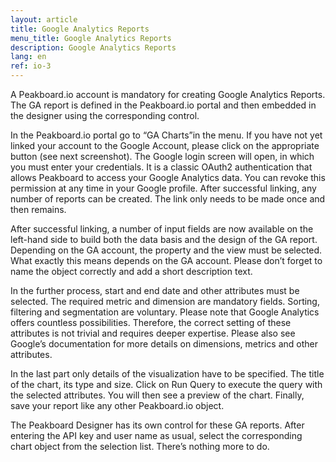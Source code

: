 ```yaml
---
layout: article
title: Google Analytics Reports
menu_title: Google Analytics Reports
description: Google Analytics Reports
lang: en
ref: io-3
---
```


A Peakboard.io account is mandatory for creating Google Analytics Reports. The GA report is defined in the Peakboard.io portal and then embedded in the designer using the corresponding control.

In the Peakboard.io portal go to “GA Charts”in the menu. If you have not yet linked your account to the Google Account, please click on the appropriate button (see next screenshot). The Google login screen will open, in which you must enter your credentials. It is a classic OAuth2 authentication that allows Peakboard to access your Google Analytics data. You can revoke this permission at any time in your Google profile. After successful linking, any number of reports can be created. The link only needs to be made once and then remains.

After successful linking, a number of input fields are now available on the left-hand side to build both the data basis and the design of the GA report. Depending on the GA account, the property and the view must be selected. What exactly this means depends on the GA account. Please don’t forget to name the object correctly and add a short description text.

In the further process, start and end date and other attributes must be selected. The required metric and dimension are mandatory fields. Sorting, filtering and segmentation are voluntary. Please note that Google Analytics offers countless possibilities. Therefore, the correct setting of these attributes is not trivial and requires deeper expertise. Please also see Google’s documentation for more details on dimensions, metrics and other attributes.

In the last part only details of the visualization have to be specified. The title of the chart, its type and size. Click on Run Query to execute the query with the selected attributes. You will then see a preview of the chart. Finally, save your report like any other Peakboard.io object.


The Peakboard Designer has its own control for these GA reports. After entering the API key and user name as usual, select the corresponding chart object from the selection list. There’s nothing more to do.
